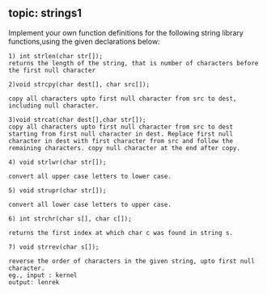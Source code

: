 ## topic: strings1

Implement your own function definitions for the following string library functions,using the given declarations below:

    1) int strlen(char str[]);
    returns the length of the string, that is number of characters before the first null character
    
    2)void strcpy(char dest[], char src[]);
    
    copy all characters upto first null character from src to dest, including null character.
    
    3)void strcat(char dest[],char str[]);
    copy all characters upto first null character from src to dest starting from first null character in dest. Replace first null character in dest with first character from src and follow the remaining characters. copy null character at the end after copy.
    
    4) void strlwr(char str[]);
    
    convert all upper case letters to lower case.
    
    5) void strupr(char str[]);
    
    convert all lower case letters to upper case.
    
    6) int strchr(char s[], char c[]);
    
    returns the first index at which char c was found in string s.
    
    7) void strrev(char s[]);
    
    reverse the order of characters in the given string, upto first null character.
    eg., input : kernel
    output: lenrek